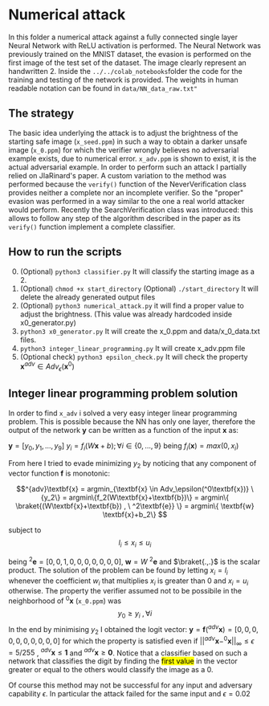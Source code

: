 # Numerical attack

In this folder a numerical attack against a fully connected single layer Neural Network with ReLU activation is performed.
The Neural Network was previously trained on the MNIST dataset, the evasion is performed on the first image of the test set of the dataset. The image clearly represent an handwritten 2.
Inside the `../../colab_notebooks`folder the code for the training and testing of the network is provided.
The weights in human readable notation can be found in `data/NN_data_raw.txt"`

## The strategy 

The basic idea underlying the attack is to adjust the brightness of the starting safe image (`x_seed.ppm`) in such a way to obtain a
darker unsafe image (`x_0.ppm`) for which the verifier wrongly believes no adversarial example exists, due to numerical error.
`x_adv.ppm` is shown to exist, it is the actual adversarial example.
In order to perform such an attack I partially relied on JIaRinard's paper. A custom variation to the method was performed because the `verify()` function of the NeverVerification class provides neither a complete nor an incomplete verifier. So the "proper" evasion was performed in a way similar to the one a real world attacker would perform.
Recently the SearchVerification class was introduced: this allows to follow any step of the algorithm described in the paper as its `verify()` function implement a complete classifier.

## How to run the scripts
0. (Optional) `python3 classifier.py`  It will classify the starting image as a 2.
1. (Optional) `chmod +x start_directory` 
(Optional) `./start_directory`
It will delete the already generated output files
2. (Optional) `python3 numerical_attack.py` it will find a proper value to adjust the brightness. (This value was already hardcoded inside x0_generator.py)
3. `python3 x0_generator.py`  It will create the x_0.ppm and data/x_0_data.txt files.
4. `python3 integer_linear_programming.py` It will create x_adv.ppm file
5.  (Optional check) `python3 epsilon_check.py` It will check the property $\textbf{x}^{adv} \in Adv_\epsilon(\textbf{x}^0)$


## Integer linear programming problem solution

In order to find `x_adv` i solved a very easy integer linear programming problem.
This is possible because the NN has only one layer, therefore the output of the network $\textbf{y}$ can be written as a function of the input  $\textbf{x}$ as:

$\textbf{y} = [y_0, y_1, ..., y_9]$
$y_i = f_i(W\textbf{x}+b ); \forall{i} \in \{0,...,9\}$
being $f_i(\textbf{x}) = max(0,x_i)$

From here I tried to evade minimizing $y_2$ by noticing that any component of vector function $\textbf{f}$ is monotonic:

$$^{adv}\textbf{x} =  argmin_{\textbf{x} \in Adv_\epsilon(^0\textbf{x})} \{y_2\} = argmin\{f_2(W\textbf{x}+\textbf{b})\} 
= argmin\{ \braket{(W\textbf{x}+\textbf{b}) , \  ^2\textbf{e}} \} 
= argmin\{ \textbf{w} \textbf{x}+b_2\} $$

subject to 
$$l_i \le x_i \le u_i$$


being $^2\textbf{e} = [0,0,1,0,0,0,0,0,0,0]$, $\textbf{w} = W \ ^2\textbf{e}$ and $\braket{.,.}$
is the scalar product.
The solution of the problem can be found by letting $x_i=l_i$ whenever the coefficient $w_i$ that multiplies $x_i$ is greater than $0$ and $x_i = u_i$ otherwise.
The property the verifier assumed not to be possibile in the neighborhood of $^0\textbf{x}$ (`x_0.ppm`) was 
$$y_0 \ge y_i \ ,\forall i$$
In the end by minimising $y_2$ I obtained the logit vector: 
$\textbf{y} = \textbf{f}(^{adv}\textbf{x}) = [0,0,0,0,0,0,0,0,0,0]$ for which the property is satisfied even if $||^{adv}\textbf{x} - ^0\textbf{x}  ||_\infty \le \epsilon = 5/255$ , $^{adv}\textbf{x} \le \textbf{1}$ and $^{adv}\textbf{x} \ge \textbf{0}$.
Notice that a classifier based on such a network that classifies the digit by finding the <mark>first value</mark> in the vector greater or equal to the others would classify the image as a 0.

Of course this method may not be successful for any input and adversary capability $\epsilon$. In particular the attack failed for the same input and $\epsilon = 0.02$




